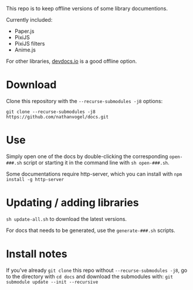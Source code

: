 This repo is to keep offline versions of some library documentions.

Currently included:

- Paper.js
- PixiJS
- PixiJS filters
- Anime.js

For other libraries, [devdocs.io](https://devdocs.io) is a good offline option.

# Download

Clone this repository with the `--recurse-submodules -j8` options:

```
git clone --recurse-submodules -j8 https://github.com/nathanvogel/docs.git
```

# Use

Simply open one of the docs by double-clicking the corresponding `open-###.sh` script or starting it in the command line with `sh open-###.sh`.

Some documentations require http-server, which you can install with `npm install -g http-server`

# Updating / adding libraries

`sh update-all.sh` to download the latest versions.

For docs that needs to be generated, use the `generate-###.sh` scripts.

# Install notes

If you've already `git clone` this repo without `--recurse-submodules -j8`, go to the directory with `cd docs` and download the submodules with: `git submodule update --init --recursive`
